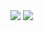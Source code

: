 

<!--
**georgemusson79/georgemusson79** is a ✨ _special_ ✨ repository because its `README.md` (this file) appears on your GitHub profile.

Here are some ideas to get you started:

- 🔭 I’m currently working on ...
- 🌱 I’m currently learning ...
- 👯 I’m looking to collaborate on ...
- 🤔 I’m looking for help with ...
- 💬 Ask me about ...
- 📫 How to reach me: ...
- 😄 Pronouns: ...
- ⚡ Fun fact: ...
-->

<img src="https://wakatime.com/share/@79b30253-c230-42da-b974-0ddd5b4b1a35/94dbd64b-340e-4369-bc25-e0af7d89711d.svg">
<img src="https://wakatime.com/share/@georgemusson79/e9869c71-6fd2-487d-a5bb-ea6c78cd5a4f.svg">
